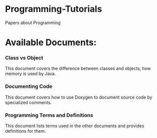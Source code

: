 # Programming-Tutorials
Papers about Programming


# Available Documents:

### Class vs Object

 This document covers the difference between classes and objects,
 how memory is used by Java.

### Documenting Code

This document covers how to use Doxygen to document source code
by specialized comments.

### Programming Terms and Definitions

This document lists terms used in the other documents and provides
definitions for them.

